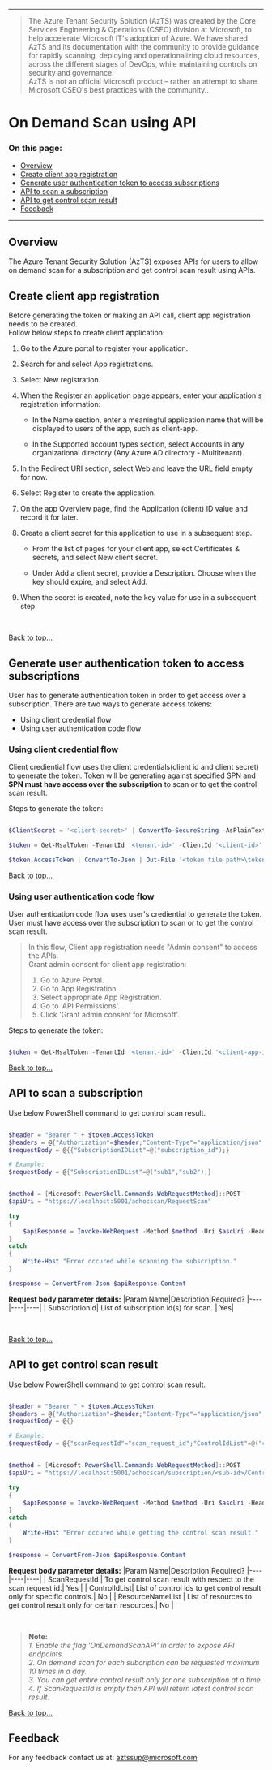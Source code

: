 ----------------------------------------------

> The Azure Tenant Security Solution (AzTS) was created by the Core Services Engineering & Operations (CSEO) division at Microsoft, to help accelerate Microsoft IT's adoption of Azure. We have shared AzTS and its documentation with the community to provide guidance for rapidly scanning, deploying and operationalizing cloud resources, across the different stages of DevOps, while maintaining controls on security and governance.
<br>AzTS is not an official Microsoft product – rather an attempt to share Microsoft CSEO's best practices with the community..
# On Demand Scan using API 

### On this page:
- [Overview](OnDemandScanAPIs.md#overview)
- [Create client app registration](OnDemandScanAPIs.md#Create-client-app-registration)
- [Generate user authentication token to access subscriptions](OnDemandScanAPIs.md#Generate-user-authentication-token-to-access-subscriptions)
- [API to scan a subscription](OnDemandScanAPIs.md#API-to-scan-a-subscription)
- [API to get control scan result](OnDemandScanAPIs.md#API-to-get-control-scan-result)
- [Feedback](OnDemandScanAPIs.md#Feedback)

-----------------------------------------------------------------
## Overview 
The Azure Tenant Security Solution (AzTS) exposes APIs for users to allow on demand scan for a subscription and get control scan result using APIs.

## Create client app registration
Before generating the token or making an API call, client app registration needs to be created.
</br>
Follow below steps to create client application:
1. Go to the Azure portal to register your application.

2. Search for and select App registrations.

3. Select New registration.

4. When the Register an application page appears, enter your application's registration information:

    - In the Name section, enter a meaningful application name that will be displayed to users of the app, such as client-app.

    - In the Supported account types section, select Accounts in any organizational directory (Any Azure AD directory - Multitenant).

5. In the Redirect URI section, select Web and leave the URL field empty for now.

6. Select Register to create the application.

7. On the app Overview page, find the Application (client) ID value and record it for later.

8. Create a client secret for this application to use in a subsequent step.

    - From the list of pages for your client app, select Certificates & secrets, and select New client secret.

    - Under Add a client secret, provide a Description. Choose when the key should expire, and select Add.

9. When the secret is created, note the key value for use in a subsequent step

</br>


[Back to top…](OnDemandScanAPIs.md#On-this-page)

## Generate user authentication token to access subscriptions
User has to generate authentication token in order to get access over a subscription.
There are two ways to generate access tokens:
- Using client credential flow
- Using user authentication code flow

### Using client credential flow
Client crediential flow uses the client credentials(client id and client secret) to generate the token. Token will be generating against specified SPN and **SPN must have access over the subscription** to scan or to get the control scan result.

Steps to generate the token:
``` PowerShell

$ClientSecret = '<client-secret>' | ConvertTo-SecureString -AsPlainText -Force

$token = Get-MsalToken -TenantId '<tenant-id>' -ClientId '<client-id>' -ClientSecret $ClientSecret -Scopes "<WebAPI-scope>"

$token.AccessToken | ConvertTo-Json | Out-File '<token file path>\token.json'

```

[Back to top…](OnDemandScanAPIs.md#On-this-page)

### Using user authentication code flow
User authentication code flow uses user's crediential to generate the token. User must have access over the subscription  to scan or to get the control scan result.

> In this flow, Client app registration needs "Admin consent" to access the APIs.
> </br>
> Grant admin consent for client app registration:
> 1. Go to Azure Portal.
> 2. Go to App Registration.
> 3. Select appropriate App Registration.
> 4. Go to 'API Permissions'.
> 5. Click 'Grant admin consent for Microsoft'.


Steps to generate the token:
``` PowerShell

$token = Get-MsalToken -TenantId '<tenant-id>' -ClientId '<client-app-id>' -RedirectUri 'https://localhost' -Scopes 'api://06b8fce5-a6a9-470a-b05d-a7557b7a704c/user_impersonation'

```

[Back to top…](OnDemandScanAPIs.md#On-this-page)

## API to scan a subscription

Use below PowerShell command to get control scan result.

``` PowerShell

$header = "Bearer " + $token.AccessToken
$headers = @{"Authorization"=$header;"Content-Type"="application/json";}
$requestBody = @{{"SubscriptionIDList"=@("subscription_id");}

# Example:
$requestBody = @{"SubscriptionIDList"=@("sub1","sub2");}


$method = [Microsoft.PowerShell.Commands.WebRequestMethod]::POST
$apiUri = "https://localhost:5001/adhocscan/RequestScan"

try
{
    $apiResponse = Invoke-WebRequest -Method $method -Uri $ascUri -Headers $headers -Body ($requestBody | ConvertTo-Json) -UseBasicParsing
}
catch
{
    Write-Host "Error occured while scanning the subscription."
}

$response = ConvertFrom-Json $apiResponse.Content

```

**Request body parameter details:**
|Param Name|Description|Required?
|----|----|----|
| SubscriptionId| List of subscription id(s) for scan. | Yes|

</br>

[Back to top…](OnDemandScanAPIs.md#On-this-page)

## API to get control scan result
Use below PowerShell command to get control scan result.

``` PowerShell

$header = "Bearer " + $token.AccessToken
$headers = @{"Authorization"=$header;"Content-Type"="application/json";}
$requestBody = @{}

# Example:
$requestBody = @{"scanRequestId"="scan_request_id";"ControlIdList"=@("control_id1","control_id1");"ResourceNameList"=@("resource1","resource2");}


$method = [Microsoft.PowerShell.Commands.WebRequestMethod]::POST
$apiUri = "https://localhost:5001/adhocscan/subscription/<sub-id>/ControlScanResult"

try
{
    $apiResponse = Invoke-WebRequest -Method $method -Uri $ascUri -Headers $headers -Body ($requestBody | ConvertTo-Json) -UseBasicParsing
}
catch
{
    Write-Host "Error occured while getting the control scan result."
}

$response = ConvertFrom-Json $apiResponse.Content

```


**Request body parameter details:**
|Param Name|Description|Required?
|----|----|----|
| ScanRequestId | To get control scan result with respect to the scan request id.| Yes |
| ControlIdList| List of control ids to get control result only for specific controls.| No |
| ResourceNameList | List of resources to get control result only for certain resources.| No |


</br>

> **Note:** 
> </br>
> _1. Enable the flag 'OnDemandScanAPI' in order to expose API endpoints._
> </br>
> _2. On demand scan for each subcription can be requested maximum 10 times in a day._
> </br>
> _3. You can get entire control result only for one subscription at a time._
> </br>
> _4. If ScanRequestId is empty then API will return latest control scan result._
> </br>

[Back to top…](OnDemandScanAPIs.md#On-this-page)

## Feedback

For any feedback contact us at: aztssup@microsoft.com 
